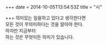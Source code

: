 +++
date = 2014-10-05T13:54:53Z
title = "시"

+++ 
의미있는 일을하고 있다고 생각한다면   
모든 것이 무의미하다는 것을 알아야 한다.   
하지만 지금부터   
하는 것은 무엇이든 의미가 있습니다.  